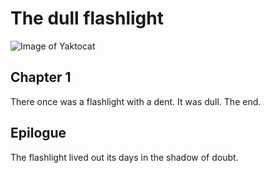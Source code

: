 # The dull flashlight

![Image of Yaktocat](https://octodex.github.com/images/yaktocat.png)

## Chapter 1
There once was a flashlight with a dent. It was dull. The end.

## Epilogue
The flashlight lived out its days in the shadow of doubt.
